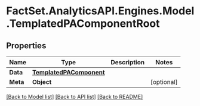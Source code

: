 # FactSet.AnalyticsAPI.Engines.Model.TemplatedPAComponentRoot

## Properties

Name | Type | Description | Notes
------------ | ------------- | ------------- | -------------
**Data** | [**TemplatedPAComponent**](TemplatedPAComponent.md) |  | 
**Meta** | **Object** |  | [optional] 

[[Back to Model list]](../README.md#documentation-for-models) [[Back to API list]](../README.md#documentation-for-api-endpoints) [[Back to README]](../README.md)

